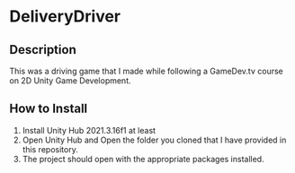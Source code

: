 # DeliveryDriver

## Description
This was a driving game that I made while following a GameDev.tv course on 2D Unity Game Development.

## How to Install

1. Install Unity Hub 2021.3.16f1 at least
2. Open Unity Hub and Open the folder you cloned that I have provided in this repository.
3. The project should open with the appropriate packages installed.
